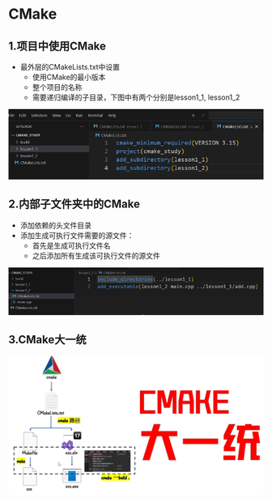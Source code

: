 # CMake

## 1.项目中使用CMake
* 最外层的CMakeLists.txt中设置
  * 使用CMake的最小版本
  * 整个项目的名称
  * 需要递归编译的子目录，下图中有两个分别是lesson1_1, lesson1_2

![最外层CMake文件1](image/2.CMake工具学习/最外层CMake文件1.png)

## 2.内部子文件夹中的CMake
* 添加依赖的头文件目录
* 添加生成可执行文件需要的源文件：
  * 首先是生成可执行文件名
  * 之后添加所有生成该可执行文件的源文件

![内部子文件夹中的CMake1](image/2.CMake工具学习/内部子文件夹中的CMake1.png)

## 3.CMake大一统

![CMake大一统](image/2.CMake工具学习/CMake大一统.png)
